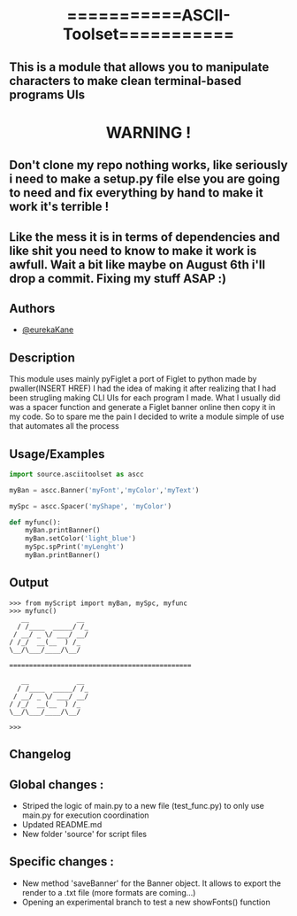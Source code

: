 <h1 align="center">===========ASCII-Toolset===========</h1>

<h2>This is a module that allows you to manipulate characters 
to make clean terminal-based programs UIs</h2>

<h1 align="center">WARNING !</h1>
<h2>Don't clone my repo nothing works, like seriously i need to make a setup.py file else you are going to need and fix everything by hand to make it work it's terrible !</h2>
<h2>Like the mess it is in terms of dependencies and like shit you need to know to make it work is awfull. Wait a bit like maybe on August 6th i'll drop a commit. Fixing my stuff ASAP :)</h2>

## Authors

- [@eurekaKane](https://www.github.com/eurekaKane)

## Description

This module uses mainly pyFiglet a port of Figlet to python made by pwaller(INSERT HREF)
I had the idea of making it after realizing that I had been strugling making CLI UIs for each program I made.
What I usually did was a spacer function and generate a Figlet banner online then copy it in my code. So to spare me the 
pain I decided to write a module simple of use that automates all the process 

## Usage/Examples

```python
import source.asciitoolset as ascc

myBan = ascc.Banner('myFont','myColor','myText')

mySpc = ascc.Spacer('myShape', 'myColor')

def myfunc():
    myBan.printBanner()
    myBan.setColor('light_blue')
    mySpc.spPrint('myLenght')
    myBan.printBanner()
```
## Output

```pycon
>>> from myScript import myBan, mySpc, myfunc
>>> myfunc()
   __            __ 
  / /____  _____/ /_
 / __/ _ \/ ___/ __/
/ /_/  __(__  ) /_  
\__/\___/____/\__/  
                    
==============================================

   __            __ 
  / /____  _____/ /_
 / __/ _ \/ ___/ __/
/ /_/  __(__  ) /_  
\__/\___/____/\__/  

>>>
```
## Changelog

Global changes :
-
- Striped the logic of main.py to a new file (test_func.py) to only use main.py for execution coordination
- Updated README.md 
- New folder 'source' for script files

Specific changes :
- 
- New method 'saveBanner' for the Banner object. It allows to export the render to a .txt file (more formats are coming...)
- Opening an experimental branch to test a new showFonts() function
